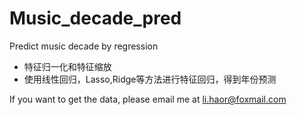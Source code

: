 # Music_decade_pred
Predict music decade by regression
- 特征归一化和特征缩放
- 使用线性回归，Lasso,Ridge等方法进行特征回归，得到年份预测

If you want to get the data, please email me at li.haor@foxmail.com
